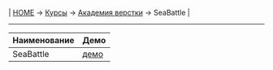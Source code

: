 | [HOME](https://github.com/vik-vavilikhin/vik-vavilikhin.github.io) 
&rarr; [Курсы](https://github.com/vik-vavilikhin/Courses) &rarr; [Академия верстки](https://github.com/vik-vavilikhin/Courses/tree/master/GloAcademy) &rarr; SeaBattle |

-------------------------------------------------------------------------------
|                      Наименование                                    | Демо |
|:---------------------------------------------------------------------|:-----|
|SeaBattle                                                             |[демо]()|
